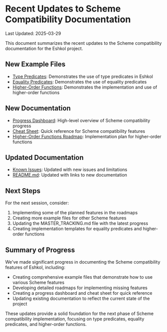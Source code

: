 # Recent Updates to Scheme Compatibility Documentation

Last Updated: 2025-03-29

This document summarizes the recent updates to the Scheme compatibility documentation for the Eshkol project.

## New Example Files

- [Type Predicates](../../examples/type_predicates.esk): Demonstrates the use of type predicates in Eshkol
- [Equality Predicates](../../examples/equality_predicates.esk): Demonstrates the use of equality predicates
- [Higher-Order Functions](../../examples/higher_order_functions.esk): Demonstrates the implementation and use of higher-order functions

## New Documentation

- [Progress Dashboard](PROGRESS_DASHBOARD.md): High-level overview of Scheme compatibility progress
- [Cheat Sheet](CHEAT_SHEET.md): Quick reference for Scheme compatibility features
- [Higher-Order Functions Roadmap](roadmaps/higher_order_functions_roadmap.md): Implementation plan for higher-order functions

## Updated Documentation

- [Known Issues](KNOWN_ISSUES.md): Updated with new issues and limitations
- [README.md](README.md): Updated with links to new documentation

## Next Steps

For the next session, consider:

1. Implementing some of the planned features in the roadmaps
2. Creating more example files for other Scheme features
3. Updating the MASTER_TRACKING.md file with the latest progress
4. Creating implementation templates for equality predicates and higher-order functions

## Summary of Progress

We've made significant progress in documenting the Scheme compatibility features of Eshkol, including:

- Creating comprehensive example files that demonstrate how to use various Scheme features
- Developing detailed roadmaps for implementing missing features
- Creating a progress dashboard and cheat sheet for quick reference
- Updating existing documentation to reflect the current state of the project

These updates provide a solid foundation for the next phase of Scheme compatibility implementation, focusing on type predicates, equality predicates, and higher-order functions.
